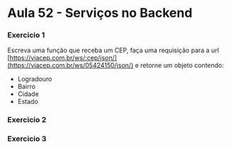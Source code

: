 # Aula 52 - Serviços no Backend

### Exercicio 1
Escreva uma função que receba um CEP, faça uma requisição para a url [https://viacep.com.br/ws/:cep/json/](https://viacep.com.br/ws/05424150/json/)  e retorne um objeto contendo:

- Logradouro
- Bairro
- Cidade
- Estado


### Exercicio 2


### Exercicio 3



